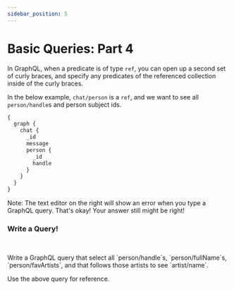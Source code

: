```yaml
---
sidebar_position: 5
---
```


# Basic Queries: Part 4

In GraphQL, when a predicate is of type `ref`, you can open up a second set of curly braces, and specify any predicates of the referenced collection inside of the curly braces.

In the below example, `chat/person` is a `ref`, and we want to see all `person/handle`s and person subject ids.

```graphql
{
  graph {
    chat {
      _id
      message
      person {
        _id
        handle
      }
    }
  }
}
```

Note: The text editor on the right will show an error when you type a GraphQL query. That's okay! Your answer still might be right!

<div class="challenge">
<h3>Write a Query!</h3>
<br/>
<p>Write a GraphQL query that select all `person/handle`s, `person/fullName`s, `person/favArtists`, and that follows those artists to see `artist/name`.</p>

<p>Use the above query for reference.</p>

</div>
